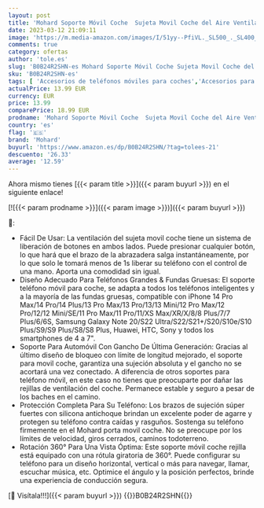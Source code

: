 ```yaml
---
layout: post
title: 'Mohard Soporte Móvil Coche  Sujeta Movil Coche del Aire Ventilación con Gancho de Gancho Mejorado  360° Rotación Universal Soporte Movil Coche Rejilla Compatible con iPhone 14 Pro Max/13/Samsung y Más'
date: 2023-03-12 21:09:11
image: 'https://m.media-amazon.com/images/I/51yy--PfiVL._SL500_._SL400_.jpg'
comments: true
category: ofertas
author: 'tole.es'
slug: 'B0B24R2SHN-es Mohard Soporte Móvil Coche Sujeta Movil Coche del Aire...'
sku: 'B0B24R2SHN-es'
tags: [ 'Accesorios de teléfonos móviles para coches','Accesorios para móviles','Comunicación móvil y accesorios','Cunas de teléfonos móviles para coches','Electrónica','iphone','mohard','🇪🇸', ]
actualPrice: 13.99 EUR
currency: EUR
price: 13.99
comparePrice: 18.99 EUR
prodname: 'Mohard Soporte Móvil Coche  Sujeta Movil Coche del Aire Ventilación con Gancho de Gancho Mejorado  360° Rotación Universal Soporte Movil Coche Rejilla Compatible con iPhone 14 Pro Max/13/Samsung y Más'
country: 'es'
flag: '🇪🇸'
brand: 'Mohard'
buyurl: 'https://www.amazon.es/dp/B0B24R2SHN/?tag=tolees-21'
descuento: '26.33'
average: '12.59'
---
```


Ahora mismo tienes [{{< param title >}}]({{< param buyurl >}}) en el siguiente enlace!

[![{{< param prodname >}}]({{< param image >}})]({{< param buyurl >}})

🔎:

- Fácil De Usar: La ventilación del sujeta movil coche tiene un sistema de liberación de botones en ambos lados. Puede presionar cualquier botón, lo que hará que el brazo de la abrazadera salga instantáneamente, por lo que solo le tomará menos de 1s liberar su teléfono con el control de una mano. Aporta una comodidad sin igual.
- Diseño Adecuado Para Teléfonos Grandes & Fundas Gruesas: El soporte teléfono móvil para coche, se adapta a todos los teléfonos inteligentes y a la mayoría de las fundas gruesas, compatible con iPhone 14 Pro Max/14 Pro/14 Plus/13 Pro Max/13 Pro/13/13 Mini/12 Pro Max/12 Pro/12/12 Mini/SE/11 Pro Max/11 Pro/11/XS Max/XR/X/8/8 Plus/7/7 Plus/6/6S, Samsung Galaxy Note 20/S22 Ultra/S22/S21+/S20/S10e/S10 Plus/S9/S9 Plus/S8/S8 Plus, Huawei, HTC, Sony y todos los smartphones de 4 a 7".
- Soporte Para Automóvil Con Gancho De Última Generación: Gracias al último diseño de bloqueo con límite de longitud mejorado, el soporte para movil coche, garantiza una sujeción absoluta y el gancho no se acortará una vez conectado. A diferencia de otros soportes para teléfono móvil, en este caso no tienes que preocuparte por dañar las rejillas de ventilación del coche. Permanece estable y seguro a pesar de los baches en el camino.
- Protección Completa Para Su Teléfono: Los brazos de sujeción súper fuertes con silicona antichoque brindan un excelente poder de agarre y protegen su teléfono contra caídas y rasguños. Sostenga su teléfono firmemente en el Mohard porta movil coche. No se preocupe por los límites de velocidad, giros cerrados, caminos todoterreno.
- Rotación 360° Para Una Vista Óptima: Este soporte móvil coche rejilla está equipado con una rótula giratoria de 360°. Puede configurar su teléfono para un diseño horizontal, vertical o más para navegar, llamar, escuchar música, etc. Optimice el ángulo y la posición perfectos, brinde una experiencia de conducción segura.

[🛒 Visítala!!!]({{< param buyurl >}})
{{<world>}}B0B24R2SHN{{</world>}}
